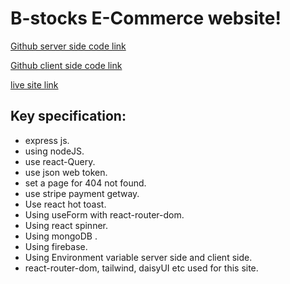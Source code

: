 # B-stocks E-Commerce website!

[Github server side code link](https://github.com/atikdev-bd/Book-stocks-server-side.git)

[Github client side code link](https://github.com/atikdev-bd/book-stocks-ecommerce.git)

[live site link](https://book-stock-2fd9e.web.app/)

## Key specification:

- express js.
- using nodeJS.
- use react-Query.
- use json web token.
- set a page for 404 not found.
- use stripe payment getway.
- Use react hot toast.
- Using useForm with react-router-dom.
- Using react spinner.
- Using mongoDB .
- Using firebase.
- Using Environment variable server side and client side.
- react-router-dom, tailwind, daisyUI etc used for this site.
